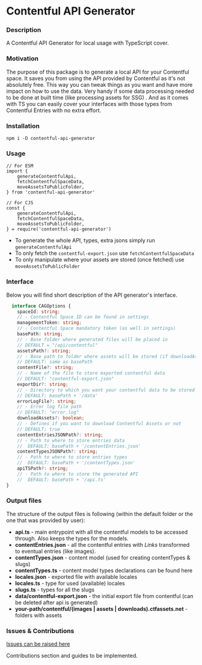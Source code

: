 # Contentful API Generator

### Description

A Contentful API Generator for local usage with TypeScript cover.

### Motivation

The purpose of this package is to generate a local API for your Contentful space. It saves you from using the API
provided by Contentful as it's not absolutely free. This way you can tweak things as you want and have more impact on
how to use the data. Very handy if some data processing needed to be done at built time (like processing assets for SSG)
. And as it comes with TS you can easily cover your interfaces with those types from Contentful Entries with no extra
effort.

### Installation

``
npm i -D contentful-api-generator
``

### Usage

```ecmascript 6
// For ESM
import {
    generateContentfulApi,
    fetchContentfulSpaceData,
    moveAssetsToPublicFolder,
} from 'contentful-api-generator'

// For CJS
const {
    generateContentfulApi,
    fetchContentfulSpaceData,
    moveAssetsToPublicFolder,
} = require('contentful-api-generator')
```

- To generate the whole API, types, extra jsons simply run `generateContentfulApi`
- To only fetch the `contentful-export.json` use `fetchContentfulSpaceData`
- To only manipulate where your assets are stored (once fetched) use `moveAssetsToPublicFolder`

### Interface

Below you will find short description of the API generator's interface.

```typescript
  interface CAGOptions {
    spaceId: string;
    // - Contentful Space ID can be found in settings
    managementToken: string;
    // - Contentful Space mandatory token (as well in settings)
    basePath: string;
    // - Base folder where generated files will be placed in
    // DEFAULT = "/api/contentful"
    assetsPath?: string;
    // - Base path to folder where assets will be stored (if downloadAssets === true)
    // DEFAULT: same as basePath
    contentFile?: string;
    // - Name of the file to store exported contentful data
    // DEFAULT: "contentful-export.json"
    exportDir?: string;
    // - Directory to which you want your contentful data to be stored
    // DEFAULT: basePath + '/data'
    errorLogFile?: string;
    // - Error log file path
    // DEFAULT: "error.log"
    downloadAssets?: boolean;
    // - Defines if you want to download Contentful Assets or not
    // DEFAULT: true
    contentEntriesJSONPath?: string;
    // - Path to where to store entries data
    //  DEFAULT: basePath + '/contentEntries.json'
    contentTypesJSONPath?: string;
    // - Path to where to store entries types
    //  DEFAULT: basePath + '/contentTypes.json'
    apiTSPath?: string;
    // - Path to where to store the generated API
    //  DEFAULT: basePath + '/api.ts'
}
```

### Output files

The structure of the output files is following (within the default folder or the one that was provided by user):

- **api.ts** - main entrypoint with all the contentful models to be accessed through. Also keeps the types for the
  models.
- **contentEntries.json** - all the contentful entries with *Links* transformed to eventual entries (like images).
- **contentTypes.json** - content model (used for creating contentTypes & slugs)
- **contentTypes.ts** - content model types declarations can be found here
- **locales.json** - exported file with available locales
- **locales.ts** - type for used (available) locales
- **slugs.ts** - types for all the slugs
- **data/contentful-export.json** - the initial export file from contentful (can be deleted after api is generated)
- **your-path/contentful/(images | assets | downloads).ctfassets.net** - folders with assets

### Issues & Contributions

[Issues can be raised here](https://github.com/RShalman/contentful-api-generator/issues)

Contributions section and guides to be implemented.